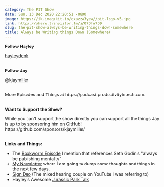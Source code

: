 ```yaml
---
category: The PIT Show
date: Sun, 13 Dec 2020 22:20:51 -0800
image: https://ik.imagekit.io/cxazzw3yew//pit-logo-v5.jpg
link: https://share.transistor.fm/s/873fa739
slug: the-pit-show-always-be-writing-things-down-somewhere
title: Always be Writing things Down (Somewhere)
---
```


<p><strong>Follow Hayley</strong></p><p><a href="https://twitter.com/hayleydenb">hayleydenb</a></p><p><br /><strong>Follow Jay</strong></p><p><a href="https://twitter.com/kjaymiller">@kjaymiller</a></p><p><br />More Episodes and Things at https://podcast.productivityintech.com.</p><p><br /><strong>Want to Support the Show?</strong></p><p>While you can't support the show directly you can support all the things Jay is up to by sponsoring him on GitHub!<br />https://github.com/sponsors/kjaymiller/</p><p><br /><strong>Links and Things:</strong></p><ul>
<li>The <a href="https://bookworm.fm/108/">Bookworm Episode</a> I mention that references Seth Godin's "always be publishing mentality"</li>
<li>
<a href="https://kjaymiller.com/subscribe">My Newsletter</a> where I am going to dump some thoughts and things in the next few days.</li>
<li>
<a href="https://www.youtube.com/channel/UCET0ZgnCFLi1369c3ZWfSFA">Sign Duo</a> (The mixed hearing couple on YouTube I was referring to)</li>
<li>Hayley's Awesome <a href="https://www.youtube.com/watch?v=1Jp6h66Yh2M">Jurassic Park Talk</a>
</li>
</ul>